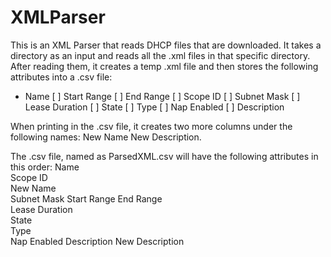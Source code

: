 # XMLParser

This is an XML Parser that reads DHCP files that are downloaded. It takes a directory as an input and reads all the .xml files in that specific directory. After reading them, it creates a temp .xml file and then stores the following attributes into a .csv file:
   * Name
   [ ] Start Range
   [ ] End Range
   [ ] Scope ID
   [ ] Subnet Mask
   [ ] Lease Duration
   [ ] State
   [ ] Type
   [ ] Nap Enabled
   [ ] Description
   
When printing in the .csv file, it creates two more columns under the following names:
    New Name
    New Description.
    
The .csv file, named as ParsedXML.csv will have the following attributes in this order:
    Name	
    Scope ID	
    New Name	
    Subnet Mask	
    Start Range	
    End Range	
    Lease Duration	
    State	
    Type	
    Nap Enabled	
    Description	
    New Description

